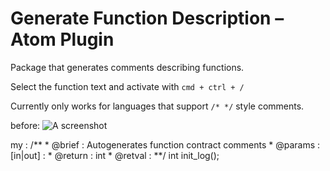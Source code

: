 # Generate Function Description – Atom Plugin

Package that generates comments describing functions.

Select the function text and activate with `cmd + ctrl + /`

Currently only works for languages that support `/* */` style comments.

before:
![A screenshot](http://g.recordit.co/rZT2QkanQt.gif)

my :
    /**
     * @brief : Autogenerates function contract comments
     * @params : [in|out]  : 
     * @return :  int
     * @retval :
     **/
    int init_log();
